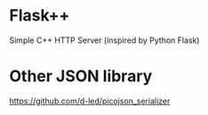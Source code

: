 Flask++
=======

Simple C++ HTTP Server (inspired by Python Flask)



Other JSON library
==================

https://github.com/d-led/picojson_serializer
